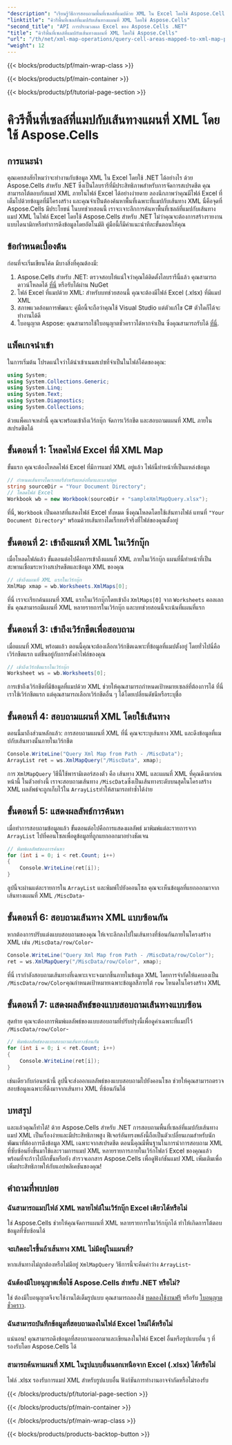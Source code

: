 ```yaml
---
"description": "เรียนรู้วิธีการสอบถามพื้นที่เซลล์ที่แมปด้วย XML ใน Excel โดยใช้ Aspose.Cells สำหรับ .NET คำแนะนำทีละขั้นตอนนี้จะช่วยให้คุณแยกข้อมูล XML ที่มีโครงสร้างได้อย่างราบรื่น"
"linktitle": "คิวรีพื้นที่เซลล์ที่แมปกับเส้นทางแผนที่ XML โดยใช้ Aspose.Cells"
"second_title": "API การประมวลผล Excel ของ Aspose.Cells .NET"
"title": "คิวรีพื้นที่เซลล์ที่แมปกับเส้นทางแผนที่ XML โดยใช้ Aspose.Cells"
"url": "/th/net/xml-map-operations/query-cell-areas-mapped-to-xml-map-path/"
"weight": 12
---
```


{{< blocks/products/pf/main-wrap-class >}}

{{< blocks/products/pf/main-container >}}

{{< blocks/products/pf/tutorial-page-section >}}

# คิวรีพื้นที่เซลล์ที่แมปกับเส้นทางแผนที่ XML โดยใช้ Aspose.Cells

## การแนะนำ
คุณเคยสงสัยไหมว่าจะทำงานกับข้อมูล XML ใน Excel โดยใช้ .NET ได้อย่างไร ด้วย Aspose.Cells สำหรับ .NET ซึ่งเป็นไลบรารีที่มีประสิทธิภาพสำหรับการจัดการสเปรดชีต คุณสามารถโต้ตอบกับแมป XML ภายในไฟล์ Excel ได้อย่างง่ายดาย ลองนึกภาพว่าคุณมีไฟล์ Excel ที่เต็มไปด้วยข้อมูลที่มีโครงสร้าง และคุณจำเป็นต้องค้นหาพื้นที่เฉพาะที่แมปกับเส้นทาง XML นี่คือจุดที่ Aspose.Cells มีประโยชน์ ในบทช่วยสอนนี้ เราจะเจาะลึกการค้นหาพื้นที่เซลล์ที่แมปกับเส้นทางแมป XML ในไฟล์ Excel โดยใช้ Aspose.Cells สำหรับ .NET ไม่ว่าคุณจะต้องการสร้างรายงานแบบไดนามิกหรือทำการดึงข้อมูลโดยอัตโนมัติ คู่มือนี้ก็มีคำแนะนำทีละขั้นตอนให้คุณ
## ข้อกำหนดเบื้องต้น
ก่อนที่จะเริ่มเขียนโค้ด มีบางสิ่งที่คุณต้องมี:
1. Aspose.Cells สำหรับ .NET: ตรวจสอบให้แน่ใจว่าคุณได้ติดตั้งไลบรารีนี้แล้ว คุณสามารถดาวน์โหลดได้ [ที่นี่](https://releases.aspose.com/cells/net/) หรือรับได้ผ่าน NuGet
2. ไฟล์ Excel ที่แมปด้วย XML: สำหรับบทช่วยสอนนี้ คุณจะต้องมีไฟล์ Excel (.xlsx) ที่มีแมป XML
3. สภาพแวดล้อมการพัฒนา: คู่มือนี้จะถือว่าคุณใช้ Visual Studio แต่ตัวแก้ไข C# ตัวใดก็ได้จะทำงานได้ดี
4. ใบอนุญาต Aspose: คุณสามารถใช้ใบอนุญาตชั่วคราวได้หากจำเป็น ซึ่งคุณสามารถรับได้ [ที่นี่](https://purchase-aspose.com/temporary-license/).
## แพ็คเกจนำเข้า
ในการเริ่มต้น โปรดแน่ใจว่าได้นำเข้าเนมสเปซที่จำเป็นในไฟล์โค้ดของคุณ:
```csharp
using System;
using System.Collections.Generic;
using System.Linq;
using System.Text;
using System.Diagnostics;
using System.Collections;
```
ด้วยแพ็คเกจเหล่านี้ คุณจะพร้อมเข้าถึงเวิร์กบุ๊ก จัดการเวิร์กชีต และสอบถามแผนที่ XML ภายในสเปรดชีตได้
## ขั้นตอนที่ 1: โหลดไฟล์ Excel ที่มี XML Map
ขั้นแรก คุณจะต้องโหลดไฟล์ Excel ที่มีการแมป XML อยู่แล้ว ไฟล์นี้ทำหน้าที่เป็นแหล่งข้อมูล
```csharp
// กำหนดเส้นทางไดเรกทอรีสำหรับแหล่งที่มาและเอาต์พุต
string sourceDir = "Your Document Directory";
// โหลดไฟล์ Excel
Workbook wb = new Workbook(sourceDir + "sampleXmlMapQuery.xlsx");
```
ที่นี่, `Workbook` เป็นคลาสที่แสดงไฟล์ Excel ทั้งหมด ซึ่งคุณโหลดโดยใช้เส้นทางไฟล์ แทนที่ `"Your Document Directory"` พร้อมด้วยเส้นทางไดเร็กทอรีจริงที่ไฟล์ของคุณตั้งอยู่
## ขั้นตอนที่ 2: เข้าถึงแผนที่ XML ในเวิร์กบุ๊ก
เมื่อโหลดไฟล์แล้ว ขั้นตอนต่อไปคือการเข้าถึงแผนที่ XML ภายในเวิร์กบุ๊ก แผนที่นี้ทำหน้าที่เป็นสะพานเชื่อมระหว่างสเปรดชีตและข้อมูล XML ของคุณ
```csharp
// เข้าถึงแผนที่ XML แรกในเวิร์กบุ๊ก
XmlMap xmap = wb.Worksheets.XmlMaps[0];
```
ที่นี่ เราจะเรียกค้นแผนที่ XML แรกในเวิร์กบุ๊กโดยเข้าถึง `XmlMaps[0]` จาก `Worksheets` คอลเลกชัน คุณสามารถมีแผนที่ XML หลายรายการในเวิร์กบุ๊ก และบทช่วยสอนนี้จะเน้นที่แผนที่แรก
## ขั้นตอนที่ 3: เข้าถึงเวิร์กชีตเพื่อสอบถาม
เมื่อแผนที่ XML พร้อมแล้ว ตอนนี้คุณจะต้องเลือกเวิร์กชีตเฉพาะที่ข้อมูลที่แมปตั้งอยู่ โดยทั่วไปนี่คือเวิร์กชีตแรก แต่ขึ้นอยู่กับการตั้งค่าไฟล์ของคุณ
```csharp
// เข้าถึงเวิร์กชีตแรกในเวิร์กบุ๊ก
Worksheet ws = wb.Worksheets[0];
```
การเข้าถึงเวิร์กชีตที่มีข้อมูลที่แมปด้วย XML ช่วยให้คุณสามารถกำหนดเป้าหมายเซลล์ที่ต้องการได้ ที่นี่ เราใช้เวิร์กชีตแรก แต่คุณสามารถเลือกเวิร์กชีตอื่น ๆ ได้โดยเปลี่ยนดัชนีหรือระบุชื่อ
## ขั้นตอนที่ 4: สอบถามแผนที่ XML โดยใช้เส้นทาง
ตอนนี้มาถึงส่วนหลักแล้ว: การสอบถามแผนที่ XML ที่นี่ คุณจะระบุเส้นทาง XML และดึงข้อมูลที่แมปกับเส้นทางนั้นภายในเวิร์กชีต
```csharp
Console.WriteLine("Query Xml Map from Path - /MiscData");
ArrayList ret = ws.XmlMapQuery("/MiscData", xmap);
```
การ `XmlMapQuery` วิธีนี้ใช้พารามิเตอร์สองตัว คือ เส้นทาง XML และแผนที่ XML ที่คุณดึงมาก่อนหน้านี้ ในตัวอย่างนี้ เราจะสอบถามเส้นทาง `/MiscData`ซึ่งเป็นเส้นทางระดับบนสุดในโครงสร้าง XML ผลลัพธ์จะถูกเก็บไว้ใน `ArrayList`ทำให้สามารถทำซ้ำได้ง่าย
## ขั้นตอนที่ 5: แสดงผลลัพธ์การค้นหา
เมื่อทำการสอบถามข้อมูลแล้ว ขั้นตอนต่อไปคือการแสดงผลลัพธ์ มาพิมพ์แต่ละรายการจาก `ArrayList` ไปที่คอนโซลเพื่อดูข้อมูลที่ถูกแยกออกมาอย่างชัดเจน
```csharp
// พิมพ์ผลลัพธ์ของการค้นหา
for (int i = 0; i < ret.Count; i++)
{
    Console.WriteLine(ret[i]);
}
```
ลูปนี้จะผ่านแต่ละรายการใน `ArrayList` และพิมพ์ไปยังคอนโซล คุณจะเห็นข้อมูลที่แยกออกมาจากเส้นทางแผนที่ XML `/MiscData`-
## ขั้นตอนที่ 6: สอบถามเส้นทาง XML แบบซ้อนกัน
หากต้องการปรับแต่งแบบสอบถามของคุณ ให้เจาะลึกลงไปในเส้นทางที่ซ้อนกันภายในโครงสร้าง XML เช่น `/MiscData/row/Color`-
```csharp
Console.WriteLine("Query Xml Map from Path - /MiscData/row/Color");
ret = ws.XmlMapQuery("/MiscData/row/Color", xmap);
```
ที่นี่ เรากำลังสอบถามเส้นทางที่เฉพาะเจาะจงมากขึ้นภายในข้อมูล XML โดยการจำกัดให้แคบลงเป็น `/MiscData/row/Color`คุณกำหนดเป้าหมายเฉพาะข้อมูลสีภายใต้ `row` โหนดในโครงสร้าง XML
## ขั้นตอนที่ 7: แสดงผลลัพธ์ของแบบสอบถามเส้นทางแบบซ้อน
สุดท้าย คุณจะต้องการพิมพ์ผลลัพธ์ของแบบสอบถามที่ปรับปรุงนี้เพื่อดูค่าเฉพาะที่แมปไว้ `/MiscData/row/Color`-
```csharp
// พิมพ์ผลลัพธ์ของแบบสอบถามเส้นทางซ้อนกัน
for (int i = 0; i < ret.Count; i++)
{
    Console.WriteLine(ret[i]);
}
```
เช่นเดียวกับก่อนหน้านี้ ลูปนี้จะส่งออกผลลัพธ์ของแบบสอบถามไปยังคอนโซล ช่วยให้คุณสามารถตรวจสอบข้อมูลเฉพาะที่ดึงมาจากเส้นทาง XML ที่ซ้อนกันได้
## บทสรุป
และแล้วคุณก็ทำได้! ด้วย Aspose.Cells สำหรับ .NET การสอบถามพื้นที่เซลล์ที่แมปกับเส้นทางแมป XML เป็นเรื่องง่ายและมีประสิทธิภาพสูง ฟีเจอร์อันทรงพลังนี้ถือเป็นตัวเปลี่ยนเกมสำหรับนักพัฒนาที่ต้องการดึงข้อมูล XML เฉพาะจากสเปรดชีต ตอนนี้คุณมีพื้นฐานในการนำการสอบถาม XML ที่ซับซ้อนยิ่งขึ้นมาใช้และรวมการแมป XML หลายรายการภายในเวิร์กโฟลว์ Excel ของคุณแล้ว พร้อมที่จะก้าวไปอีกขั้นหรือยัง สำรวจเอกสาร Aspose.Cells เพื่อดูฟังก์ชันแมป XML เพิ่มเติมเพื่อเพิ่มประสิทธิภาพให้กับแอปพลิเคชันของคุณ!
## คำถามที่พบบ่อย
### ฉันสามารถแมปไฟล์ XML หลายไฟล์ในเวิร์กบุ๊ก Excel เดียวได้หรือไม่  
ใช่ Aspose.Cells ช่วยให้คุณจัดการแผนที่ XML หลายรายการในเวิร์กบุ๊กได้ ทำให้เกิดการโต้ตอบข้อมูลที่ซับซ้อนได้
### จะเกิดอะไรขึ้นถ้าเส้นทาง XML ไม่มีอยู่ในแผนที่?  
หากเส้นทางไม่ถูกต้องหรือไม่มีอยู่ `XmlMapQuery` วิธีการนี้จะคืนค่าว่าง `ArrayList`-
### ฉันต้องมีใบอนุญาตเพื่อใช้ Aspose.Cells สำหรับ .NET หรือไม่?  
ใช่ ต้องมีใบอนุญาตจึงจะใช้งานได้เต็มรูปแบบ คุณสามารถลองใช้ [ทดลองใช้งานฟรี](https://releases.aspose.com/) หรือรับ [ใบอนุญาตชั่วคราว](https://purchase-aspose.com/temporary-license/).
### ฉันสามารถบันทึกข้อมูลที่สอบถามลงในไฟล์ Excel ใหม่ได้หรือไม่  
แน่นอน! คุณสามารถดึงข้อมูลที่สอบถามออกมาและเขียนลงในไฟล์ Excel อื่นหรือรูปแบบอื่น ๆ ที่รองรับโดย Aspose.Cells ได้
### สามารถค้นหาแผนที่ XML ในรูปแบบอื่นนอกเหนือจาก Excel (.xlsx) ได้หรือไม่  
ไฟล์ .xlsx รองรับการแมป XML สำหรับรูปแบบอื่น ฟังก์ชันการทำงานอาจจำกัดหรือไม่รองรับ

{{< /blocks/products/pf/tutorial-page-section >}}

{{< /blocks/products/pf/main-container >}}

{{< /blocks/products/pf/main-wrap-class >}}

{{< blocks/products/products-backtop-button >}}